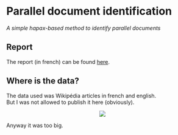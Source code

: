 # Parallel document identification

*A simple hapax-based method to identify parallel documents*

## Report

The report (in french) can be found [here](report.pdf).

## Where is the data?

The data used was Wikipédia articles in french and english.  
But I was not allowed to publish it here (obviously).

<p align="center">
  <img src="https://cloud.githubusercontent.com/assets/1422403/11607093/39926120-9b3a-11e5-993a-28540b3bf5c2.gif"/>
</p>

Anyway it was too big.
